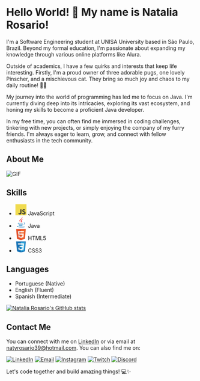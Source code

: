# Hello World! 👋 My name is Natalia Rosario!

I'm a Software Engineering student at UNISA University based in São Paulo, Brazil. Beyond my formal education, I'm passionate about expanding my knowledge through various online platforms like Alura.

Outside of academics, I have a few quirks and interests that keep life interesting. Firstly, I'm a proud owner of three adorable pugs, one lovely Pinscher, and a mischievous cat. They bring so much joy and chaos to my daily routine! 🐶😺

My journey into the world of programming has led me to focus on Java. I'm currently diving deep into its intricacies, exploring its vast ecosystem, and honing my skills to become a proficient Java developer.

In my free time, you can often find me immersed in coding challenges, tinkering with new projects, or simply enjoying the company of my furry friends. I'm always eager to learn, grow, and connect with fellow enthusiasts in the tech community.

## About Me

<img src="https://s6.ezgif.com/tmp/ezgif-6-6cd8760c02.gif" alt="GIF" width="250">

## Skills

- <img src="https://raw.githubusercontent.com/devicons/devicon/master/icons/javascript/javascript-original.svg" alt="JavaScript" height="30"> JavaScript
- <img src="https://raw.githubusercontent.com/devicons/devicon/master/icons/java/java-original.svg" alt="Java" height="30"> Java
- <img src="https://raw.githubusercontent.com/devicons/devicon/master/icons/html5/html5-original.svg" alt="HTML5" height="30"> HTML5
- <img src="https://raw.githubusercontent.com/devicons/devicon/master/icons/css3/css3-original.svg" alt="CSS3" height="30"> CSS3

## Languages

- Portuguese (Native)
- English (Fluent)
- Spanish (Intermediate)

[![Natalia Rosario's GitHub stats](https://github-readme-stats.vercel.app/api?username=seu_nome_de_usuário&show_icons=true&theme=radical)](https://github.com/seu_nome_de_usuário)


## Contact Me

You can connect with me on [LinkedIn](https://www.linkedin.com/in/nataliarosario) or via email at natyrosario39@hotmail.com. You can also find me on:

</div
        <div class="contact-icons">
            <a href="https://www.linkedin.com/in/nataliarosario" target="_blank"><img src="https://img.icons8.com/color/48/000000/linkedin.png" alt="LinkedIn"></a>
            <a href="mailto:natyrosario39@hotmail.com" target="_blank"><img src="https://img.icons8.com/color/48/000000/microsoft-outlook-2019.png" alt="Email"></a>
            <a href="https://www.instagram.com/rxsrio/" target="_blank"><img src="https://img.icons8.com/color/48/000000/instagram-new--v1.png" alt="Instagram"></a>
            <a href="https://www.twitch.tv/natyrosario_" target="_blank"><img src="https://img.icons8.com/color/48/000000/twitch.png" alt="Twitch"></a>
            <a href="https://discord.com/channels/@nataliarosario" target="_blank"><img src="https://img.icons8.com/color/48/000000/discord-logo.png" alt="Discord"></a>
        </div>
    </div>
    <p>Let's code together and build amazing things! 💻✨</p>

